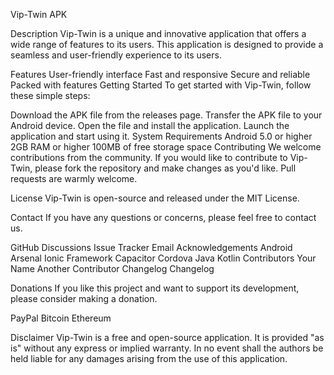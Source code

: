 Vip-Twin APK

Description
Vip-Twin is a unique and innovative application that offers a wide range of features to its users. This application is designed to provide a seamless and user-friendly experience to its users.

Features
User-friendly interface
Fast and responsive
Secure and reliable
Packed with features
Getting Started
To get started with Vip-Twin, follow these simple steps:

Download the APK file from the releases page.
Transfer the APK file to your Android device.
Open the file and install the application.
Launch the application and start using it.
System Requirements
Android 5.0 or higher
2GB RAM or higher
100MB of free storage space
Contributing
We welcome contributions from the community. If you would like to contribute to Vip-Twin, please fork the repository and make changes as you'd like. Pull requests are warmly welcome.

License
Vip-Twin is open-source and released under the MIT License.

Contact
If you have any questions or concerns, please feel free to contact us.

GitHub Discussions
Issue Tracker
Email
Acknowledgements
Android Arsenal
Ionic Framework
Capacitor
Cordova
Java
Kotlin
Contributors
Your Name
Another Contributor
Changelog
Changelog

Donations
If you like this project and want to support its development, please consider making a donation.

PayPal
Bitcoin
Ethereum

Disclaimer
Vip-Twin is a free and open-source application. It is provided "as is" without any express or implied warranty. In no event shall the authors be held liable for any damages arising from the use of this application.
